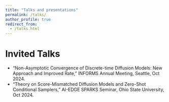 ```yaml
---
title: "Talks and presentations"
permalink: /talks/
author_profile: true
redirect_from:
  - /talks.html
---
```



Invited Talks
=====

* “Non-Asymptotic Convergence of Discrete-time Diffusion Models: New Approach and Improved Rate,” INFORMS Annual Meeting, Seattle, Oct 2024.
* “Theory on Score-Mismatched Diffusion Models and Zero-Shot Conditional Samplers,” AI-EDGE SPARKS Seminar, Ohio State University, Oct 2024.
